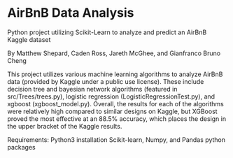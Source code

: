 # AirBnB Data Analysis
Python project utilizing Scikit-Learn to analyze and predict an AirBnB Kaggle dataset

By Matthew Shepard, Caden Ross, Jareth McGhee, and Gianfranco Bruno Cheng

This project utilizes various machine learning algorithms to analyze AirBnB data (provided by Kaggle under a public use license). These include decision tree and bayesian network algorithms (featured in src/Trees/trees.py), logistic regression (LogisticRegressionTest.py), and xgboost (xgboost_model.py). Overall, the results for each of the algorithms were relatively high compared to similar designs on Kaggle, but XGBoost proved the most effective at an 88.5% accuracy, which places the design in the upper bracket of the Kaggle results.  

Requirements:
Python3 installation
Scikit-learn, Numpy, and Pandas python packages


